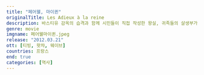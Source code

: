 ```yaml
---
title: "페어웰, 마이퀸"
originalTitle: Les Adieux à la reine
description: 바스티유 감옥의 습격과 함께 시민들이 직접 작성한 왕실, 귀족들의 살생부가 급기야 '마리 앙투아네트' 손까지 들어온다. 이미 모두의 적이 되어버린 '마리 앙투아네트'는 어디도 갈 수 없고, 진심을 다해 사랑한 단 한 사람만큼은 어떻게든 피신시키려 한다. '마리 앙투아네트'의 가장 가까운 곳에서 책 읽어주는 시녀, '시도니'는 유일하게 이 모든 비밀을 알고 그녀를 위해서라면 어떤 일이라도 하려고 하는데…
genre: movie
imgname: 페어웰마이퀸.jpeg
release: "2012.03.21"
ott: [티빙, 왓챠, 웨이브]
countries: 프랑스
end: true
categories: [역사]
---
```


